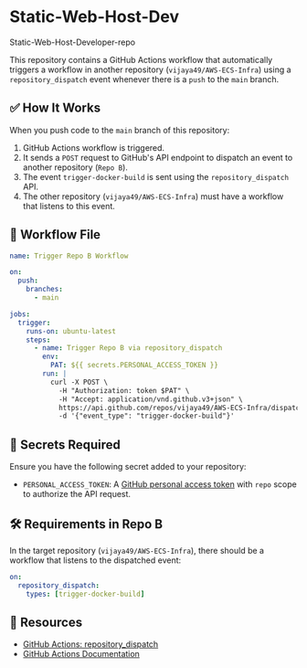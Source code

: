 # Static-Web-Host-Dev
Static-Web-Host-Developer-repo

This repository contains a GitHub Actions workflow that automatically triggers a workflow in another repository (`vijaya49/AWS-ECS-Infra`) using a `repository_dispatch` event whenever there is a `push` to the `main` branch.

## ✅ How It Works

When you push code to the `main` branch of this repository:

1. GitHub Actions workflow is triggered.
2. It sends a `POST` request to GitHub's API endpoint to dispatch an event to another repository (`Repo B`).
3. The event `trigger-docker-build` is sent using the `repository_dispatch` API.
4. The other repository (`vijaya49/AWS-ECS-Infra`) must have a workflow that listens to this event.

## 📂 Workflow File

```yaml
name: Trigger Repo B Workflow

on:
  push:
    branches:
      - main

jobs:
  trigger:
    runs-on: ubuntu-latest
    steps:
      - name: Trigger Repo B via repository_dispatch
        env:
          PAT: ${{ secrets.PERSONAL_ACCESS_TOKEN }}
        run: |
          curl -X POST \
            -H "Authorization: token $PAT" \
            -H "Accept: application/vnd.github.v3+json" \
            https://api.github.com/repos/vijaya49/AWS-ECS-Infra/dispatches \
            -d '{"event_type": "trigger-docker-build"}'
```

## 🔐 Secrets Required

Ensure you have the following secret added to your repository:

- `PERSONAL_ACCESS_TOKEN`: A [GitHub personal access token](https://github.com/settings/tokens) with `repo` scope to authorize the API request.

## 🛠️ Requirements in Repo B

In the target repository (`vijaya49/AWS-ECS-Infra`), there should be a workflow that listens to the dispatched event:

```yaml
on:
  repository_dispatch:
    types: [trigger-docker-build]
```

## 📘 Resources

- [GitHub Actions: repository_dispatch](https://docs.github.com/en/rest/repos/repos#create-a-repository-dispatch-event)
- [GitHub Actions Documentation](https://docs.github.com/en/actions)
